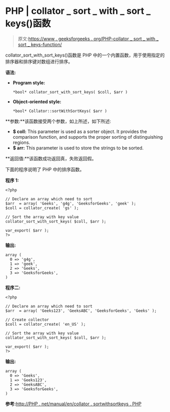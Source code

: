 # PHP | collator _ sort _ with _ sort _ keys()函数

> 原文:[https://www . geeksforgeeks . org/PHP-collator _ sort _ with _ sort _ keys-function/](https://www.geeksforgeeks.org/php-collator_sort_with_sort_keys-function/)

collator_sort_with_sort_keys()函数是 PHP 中的一个内置函数，用于使用指定的排序器和排序键对数组进行排序。

**语法:**

*   **Program style:**

    ```
    *bool* collator_sort_with_sort_keys( $coll, $arr )
    ```

*   **Object-oriented style:**

    ```
    *bool* Collator::sortWithSortKeys( $arr )
    ```

**参数:**该函数接受两个参数，如上所述，如下所述:

*   **$ coll:** This parameter is used as a sorter object. It provides the comparison function, and supports the proper sorting of distinguishing regions.
*   **$ arr:** This parameter is used to store the strings to be sorted.

**返回值:**该函数成功返回真，失败返回假。

下面的程序说明了 PHP 中的排序函数。

**程序 1:**

```
<?php

// Declare an array which need to sort
$arr  = array( 'Geeks', 'g4g', 'GeeksforGeeks', 'geek' );
$coll = collator_create( 'gs' );

// Sort the array with key value
collator_sort_with_sort_keys( $coll, $arr );

var_export( $arr );
?>
```

**输出:**

```
array (
  0 => 'g4g',
  1 => 'geek',
  2 => 'Geeks',
  3 => 'GeeksforGeeks',
)

```

**程序二:**

```
<?php

// Declare an array which need to sort
$arr  = array( 'Geeks123', 'GeeksABC', 'GeeksforGeeks', 'Geeks' );

// Create collector
$coll = collator_create( 'en_US' );

// Sort the array with key value
collator_sort_with_sort_keys( $coll, $arr );

var_export( $arr );
?>
```

**输出:**

```
array (
  0 => 'Geeks',
  1 => 'Geeks123',
  2 => 'GeeksABC',
  3 => 'GeeksforGeeks',
)

```

**参考:**[http://PHP . net/manual/en/collator . sortwithsortkeys . PHP](http://php.net/manual/en/collator.sortwithsortkeys.php)